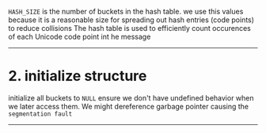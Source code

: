 `HASH_SIZE` is the number of buckets in the hash table. we use this values because it is  a reasonable size for spreading out hash entries (code points) to reduce collisions
The hash table is used to efficiently count occurences of each Unicode code point int he message

---
# 2. initialize structure
initialize all buckets to `NULL` ensure we don't have undefined behavior when we later access them. We might dereference garbage pointer causing the `segmentation fault`


---
